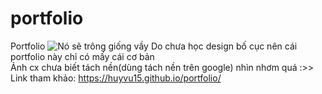 # portfolio
Portfolio
![Nó sẽ trông giống vầy](https://github.com/huyvu15/portfolio/blob/master/images/background.png)
Do chưa học design bố cục nên cái portfolio này chỉ có mấy cái cơ bản  
Ảnh cx chưa biết tách nền(dùng tách nền trên google) nhìn nhơm quá :>>
Link tham khảo: https://huyvu15.github.io/portfolio/

